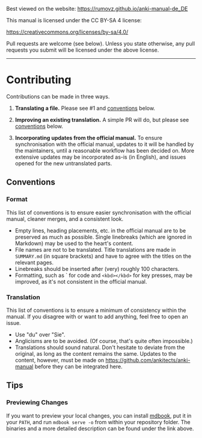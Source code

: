Best viewed on the website: <https://rumovz.github.io/anki-manual-de_DE>

This manual is licensed under the CC BY-SA 4 license:

<https://creativecommons.org/licenses/by-sa/4.0/>

Pull requests are welcome (see below). Unless you state otherwise, any pull requests you
submit will be licensed under the above license.

<hr>

# Contributing

Contributions can be made in three ways.

1. **Translating a file.**
    Please see #1 and [conventions](#conventions) below.

2. **Improving an existing translation.**
    A simple PR will do, but please see [conventions](#conventions) below.

3. **Incorporating updates from the official manual.**
    To ensure synchronisation with the official manual, updates to it will be handled
    by the maintainers, until a reasonable workflow has been decided on.
    More extensive updates may be incorporated as-is (in English), and issues opened
    for the new untranslated parts.

## Conventions

### Format

This list of conventions is to ensure easier synchronisation with the official manual,
cleaner merges, and a consistent look.

- Empty lines, heading placements, etc. in the official manual are to be preserved
  as much as possible. Single linebreaks (which are ignored in Markdown) may be
  used to the heart's content.
- File names are not to be translated. Title translations are made in `SUMMARY.md`
  (in square brackets) and have to agree with the titles on the relevant pages.
- Linebreaks should be inserted after (very) roughly 100 characters.
- Formatting, such as \` for code and `<kbd></kbd>` for key presses, may be
  improved, as it's not consistent in the official manual.

### Translation

This list of conventions is to ensure a minimum of consistency within the manual.
If you disagree with or want to add anything, feel free to open an issue.

- Use "du" over "Sie".
- Anglicisms are to be avoided. (Of course, that's quite often impossible.)
- Translations should sound natural. Don't hesitate to deviate from the original,
  as long as the content remains the same. Updates to the content, however, must be
  made on <https://github.com/ankitects/anki-manual> before they can be integrated
  here.

## Tips

### Previewing Changes

If you want to preview your local changes, you can install [mdbook](https://github.com/rust-lang/mdBook),
put it in your `PATH`, and run `mdbook serve -o` from within your repository folder.
The binaries and a more detailed description can be found under the link above.
